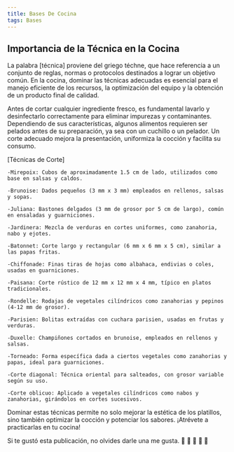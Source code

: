 ```yaml
---
title: Bases De Cocina
tags: Bases
---
```


<h2>Importancia de la Técnica en la Cocina</h2>

La palabra [técnica] proviene del griego téchne, que hace referencia a un conjunto de reglas, normas o protocolos destinados a lograr un objetivo común. En la cocina, dominar las técnicas adecuadas es esencial para el manejo eficiente de los recursos, la optimización del equipo y la obtención de un producto final de calidad.

Antes de cortar cualquier ingrediente fresco, es fundamental lavarlo y desinfectarlo correctamente para eliminar impurezas y contaminantes. Dependiendo de sus características, algunos alimentos requieren ser pelados antes de su preparación, ya sea con un cuchillo o un pelador. Un corte adecuado mejora la presentación, uniformiza la cocción y facilita su consumo.

[Técnicas de Corte]

    -Mirepoix: Cubos de aproximadamente 1.5 cm de lado, utilizados como base en salsas y caldos.

    -Brunoise: Dados pequeños (3 mm x 3 mm) empleados en rellenos, salsas y sopas.

    -Juliana: Bastones delgados (3 mm de grosor por 5 cm de largo), común en ensaladas y guarniciones.

    -Jardinera: Mezcla de verduras en cortes uniformes, como zanahoria, nabo y ejotes.

    -Batonnet: Corte largo y rectangular (6 mm x 6 mm x 5 cm), similar a las papas fritas.

    -Chiffonade: Finas tiras de hojas como albahaca, endivias o coles, usadas en guarniciones.

    -Paisana: Corte rústico de 12 mm x 12 mm x 4 mm, típico en platos tradicionales.

    -Rondelle: Rodajas de vegetales cilíndricos como zanahorias y pepinos (4-12 mm de grosor).

    -Parisien: Bolitas extraídas con cuchara parisien, usadas en frutas y verduras.

    -Duxelle: Champiñones cortados en brunoise, empleados en rellenos y salsas.

    -Torneado: Forma específica dada a ciertos vegetales como zanahorias y papas, ideal para guarniciones.

    -Corte diagonal: Técnica oriental para salteados, con grosor variable según su uso.

    -Corte oblicuo: Aplicado a vegetales cilíndricos como nabos y zanahorias, girándolos en cortes sucesivos.

Dominar estas técnicas permite no solo mejorar la estética de los platillos, sino también optimizar la cocción y potenciar los sabores. ¡Atrévete a practicarlas en tu cocina!

Si te gustó esta publicación, no olvides darle una me gusta. :star2: :star2: :star2: :star2: :star2:



